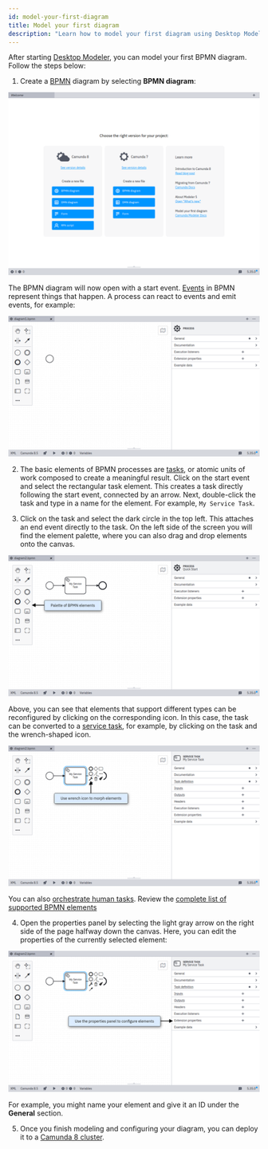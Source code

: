 ```yaml
---
id: model-your-first-diagram
title: Model your first diagram
description: "Learn how to model your first diagram using Desktop Modeler and BPMN."
---
```


After starting [Desktop Modeler](./index.md), you can model your first BPMN diagram. Follow the steps below:

1. Create a [BPMN](../bpmn/bpmn.md) diagram by selecting **BPMN diagram**:

![empty application](./img/empty.png)

The BPMN diagram will now open with a start event. [Events](/components/modeler/bpmn/events.md) in BPMN represent things that happen. A process can react to events and emit events, for example:

![new diagram](./img/new-diagram.png)

2. The basic elements of BPMN processes are [tasks](/components/modeler/bpmn/tasks.md), or atomic units of work composed to create a meaningful result. Click on the start event and select the rectangular task element. This creates a task directly following the start event, connected by an arrow. Next, double-click the task and type in a name for the element. For example, `My Service Task`.

3. Click on the task and select the dark circle in the top left. This attaches an end event directly to the task. On the left side of the screen you will find the element palette, where you can also drag and drop elements onto the canvas.

![elements](./img/elements.png)

Above, you can see that elements that support different types can be reconfigured by clicking on the corresponding icon. In this case, the task can be converted to a [service task](../bpmn/service-tasks/service-tasks.md), for example, by clicking on the task and the wrench-shaped icon.

![task configuration](img/element-configuration.png)

You can also [orchestrate human tasks](/guides/getting-started-orchestrate-human-tasks.md). Review the [complete list of supported BPMN elements](/components/modeler/bpmn/bpmn-coverage.md)

4. Open the properties panel by selecting the light gray arrow on the right side of the page halfway down the canvas. Here, you can edit the properties of the currently selected element:

![properties panel](img/properties-panel.png)

For example, you might name your element and give it an ID under the **General** section.

5. Once you finish modeling and configuring your diagram, you can deploy it to a [Camunda 8 cluster](./connect-to-camunda-8.md).
